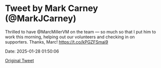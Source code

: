 # Tweet by Mark Carney (@MarkJCarney)

Thrilled to have @MarcMillerVM on the team — so much so that I put him to work this morning, helping out our volunteers and checking in on supporters. Thanks, Marc! https://t.co/kPGZFSmai9

Date: 2025-01-28 01:50:06

[Original Tweet](https://x.com/MarkJCarney/status/1884056326562877823)
